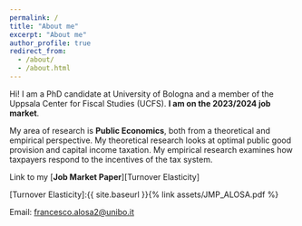 ```yaml
---
permalink: /
title: "About me"
excerpt: "About me"
author_profile: true
redirect_from: 
  - /about/
  - /about.html
---
```




Hi! I am a PhD candidate at University of Bologna and a member of the Uppsala Center for Fiscal Studies (UCFS). **I am on the 2023/2024 job market**. 

My area of research is **Public Economics**, both from a theoretical and empirical perspective. My theoretical research looks at optimal public good provision and capital income taxation. My empirical research examines how taxpayers respond to the incentives of the tax system. 

Link to my [**Job Market Paper**][Turnover Elasticity] 

[Turnover Elasticity]:{{ site.baseurl }}{% link assets/JMP_ALOSA.pdf %}

Email: francesco.alosa2@unibo.it


